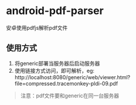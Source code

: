 # android-pdf-parser
安卓使用pdfjs解析pdf文件

## 使用方式
1. 将generic部署当服务器后启动服务器
2. 使用链接方式访问，即可解析，eg: http://localhost:8080/generic/web/viewer.html?file=compressed.tracemonkey-pldi-09.pdf
> 注意：pdf文件要和generic在同一台服务器
